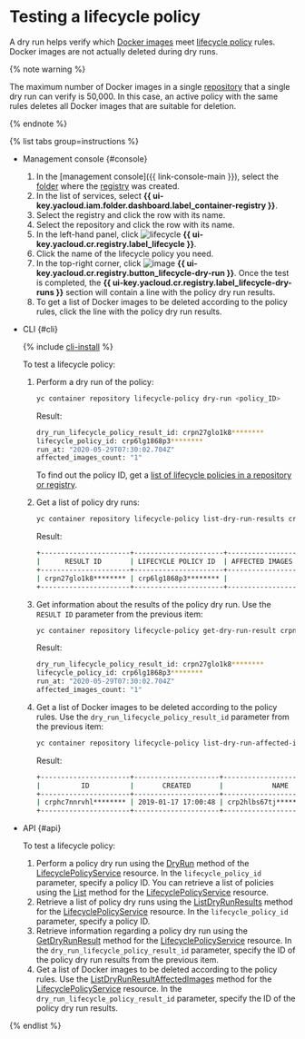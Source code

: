 # Testing a lifecycle policy

A dry run helps verify which [Docker images](../../concepts/docker-image.md) meet [lifecycle policy](../../concepts/lifecycle-policy.md) rules. Docker images are not actually deleted during dry runs.

{% note warning %}

The maximum number of Docker images in a single [repository](../../concepts/repository.md) that a single dry run can verify is 50,000. In this case, an active policy with the same rules deletes all Docker images that are suitable for deletion.

{% endnote %}

{% list tabs group=instructions %}

- Management console {#console}

   1. In the [management console]({{ link-console-main }}), select the [folder](../../../resource-manager/concepts/resources-hierarchy.md#folder) where the [registry](../../concepts/registry.md) was created.
   1. In the list of services, select **{{ ui-key.yacloud.iam.folder.dashboard.label_container-registry }}**.
   1. Select the registry and click the row with its name.
   1. Select the repository and click the row with its name.
   1. In the left-hand panel, click ![lifecycle](../../../_assets/console-icons/arrows-rotate-right.svg) **{{ ui-key.yacloud.cr.registry.label_lifecycle }}**.
   1. Click the name of the lifecycle policy you need.
   1. In the top-right corner, click ![image](../../../_assets/console-icons/play-fill.svg) **{{ ui-key.yacloud.cr.registry.button_lifecycle-dry-run }}**. Once the test is completed, the **{{ ui-key.yacloud.cr.registry.label_lifecycle-dry-runs }}** section will contain a line with the policy dry run results.
   1. To get a list of Docker images to be deleted according to the policy rules, click the line with the policy dry run results.

- CLI {#cli}

   {% include [cli-install](../../../_includes/cli-install.md) %}

   To test a lifecycle policy:
   1. Perform a dry run of the policy:

      ```bash
      yc container repository lifecycle-policy dry-run <policy_ID>
      ```

      Result:

      ```bash
      dry_run_lifecycle_policy_result_id: crpn27glo1k8********
      lifecycle_policy_id: crp6lg1868p3********
      run_at: "2020-05-29T07:30:02.704Z"
      affected_images_count: "1"
      ```

      To find out the policy ID, get a [list of lifecycle policies in a repository or registry](lifecycle-policy-list.md#lifecycle-policy-list).
   1. Get a list of policy dry runs:

      ```bash
      yc container repository lifecycle-policy list-dry-run-results crp6lg1868p3********
      ```

      Result:

      ```bash
      +----------------------+----------------------+-----------------------+---------------------+
      |      RESULT ID       | LIFECYCLE POLICY ID  | AFFECTED IMAGES COUNT |       RUN AT        |
      +----------------------+----------------------+-----------------------+---------------------+
      | crpn27glo1k8******** | crp6lg1868p3******** |                     1 | 2020-05-29 07:30:02 |
      +----------------------+----------------------+-----------------------+---------------------+
      ```

   1. Get information about the results of the policy dry run. Use the `RESULT ID` parameter from the previous item:

      ```bash
      yc container repository lifecycle-policy get-dry-run-result crpn27glo1k8********
      ```

      Result:

      ```bash
      dry_run_lifecycle_policy_result_id: crpn27glo1k8********
      lifecycle_policy_id: crp6lg1868p3********
      run_at: "2020-05-29T07:30:02.704Z"
      affected_images_count: "1"
      ```

   1. Get a list of Docker images to be deleted according to the policy rules. Use the `dry_run_lifecycle_policy_result_id` parameter from the previous item:

      ```bash
      yc container repository lifecycle-policy list-dry-run-affected-images crpn27glo1k8********
      ```

      Result:

      ```bash
      +----------------------+---------------------+-----------------------------+------+-----------------+
      |          ID          |       CREATED       |            NAME             | TAGS | COMPRESSED SIZE |
      +----------------------+---------------------+-----------------------------+------+-----------------+
      | crphc7nnrvhl******** | 2019-01-17 17:00:48 | crp2hlbs67tj********/ubuntu | 111  | 64.1 MB         |
      +----------------------+---------------------+-----------------------------+------+-----------------+
      ```

- API {#api}

  To test a lifecycle policy:
  1. Perform a policy dry run using the [DryRun](../../api-ref/grpc/lifecycle_policy_service.md#DryRun) method of the [LifecyclePolicyService](../../api-ref/grpc/lifecycle_policy_service.md) resource. In the `lifecycle_policy_id` parameter, specify a policy ID. You can retrieve a list of policies using the [List](../../api-ref/grpc/lifecycle_policy_service.md#List) method for the [LifecyclePolicyService](../../api-ref/grpc/lifecycle_policy_service.md) resource.
  1. Retrieve a list of policy dry runs using the [ListDryRunResults](../../api-ref/grpc/lifecycle_policy_service.md#ListDryRunResults) method for the [LifecyclePolicyService](../../api-ref/grpc/lifecycle_policy_service.md) resource. In the `lifecycle_policy_id` parameter, specify a policy ID.
  1. Retrieve information regarding a policy dry run using the [GetDryRunResult](../../api-ref/grpc/lifecycle_policy_service.md#GetDryRunResult) method for the [LifecyclePolicyService](../../api-ref/grpc/lifecycle_policy_service.md) resource. In the `dry_run_lifecycle_policy_result_id` parameter, specify the ID of the policy dry run results from the previous item.
  1. Get a list of Docker images to be deleted according to the policy rules. Use the [ListDryRunResultAffectedImages](../../api-ref/grpc/lifecycle_policy_service.md#ListDryRunResultAffectedImages) method for the [LifecyclePolicyService](../../api-ref/grpc/lifecycle_policy_service.md) resource. In the `dry_run_lifecycle_policy_result_id` parameter, specify the ID of the policy dry run results.

{% endlist %}